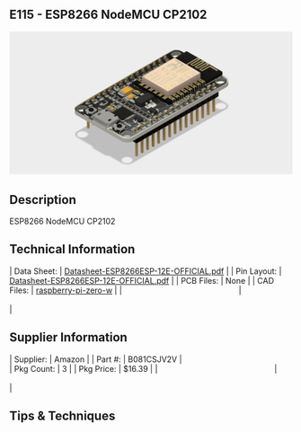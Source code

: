 ## E115 - ESP8266 NodeMCU CP2102

![image](CAD/E115%20-%20wifi-esp8266/ESP8266%20v7.png)

## Description    

ESP8266 NodeMCU CP2102

## Technical Information

| Data Sheet: | [Datasheet-ESP8266ESP-12E-OFFICIAL.pdf](https://www.etechnophiles.com/wp-content/uploads/2021/11/Datasheet-ESP8266ESP-12E-OFFICIAL.pdf) |
| Pin Layout: | [Datasheet-ESP8266ESP-12E-OFFICIAL.pdf](https://www.etechnophiles.com/wp-content/uploads/2021/11/Datasheet-ESP8266ESP-12E-OFFICIAL.pdf) |
| PCB Files: | None |
| CAD Files: | [raspberry-pi-zero-w](https://github.com/lciscon/IPL-Microlab/tree/main/Components/Elec/CAD/E115%20-%20wifi-esp8266) |
| <img width=200/> | <img width=500/> |

## Supplier Information

| Supplier: | Amazon |
| Part #: | B081CSJV2V |         
| Pkg Count: | 3 |
| Pkg Price: | $16.39 |
| <img width=200/> | <img width=500/> |

## Tips & Techniques


